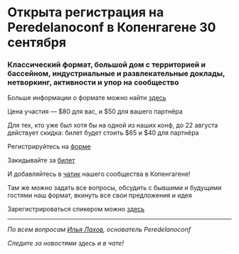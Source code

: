 # Открыта регистрация на **Peredelanoconf** в Копенгагене 30 сентября

### Классический формат, большой дом с территорией и бассейном, индустриальные и развлекательные доклады, нетворкинг, активности и упор на сообщество

Больше информации о формате можно найти [здесь](/./confs/standard.md)

Цена участия — $80 для вас, и $50 для вашего партнёра

Для тех, кто уже был хотя бы на одной из наших конф, до 22 августа действует скидка: билет будет стоить $65 и $40 для партнёра

Регистрируйтесь на [форме](https://docs.google.com/forms/d/1gEfHf2qOld4i-Rf5OnKG99eOwCu_3XvP2EG5NMVLIyI)

Закидывайте за [билет](/./guides/how-to-pay.md)

И добавляйтесь в [чатик](https://t.me/peredelano_copenhagen) нашего сообщества в Копенгагене! 

Там же можно задать все вопросы, обсудить с бывшими и будущими гостями наш формат, вкинуть все свои предложения и идея

Зарегистрироваться спикером можно [здесь](/./guides/tech-speech.md)

---

_По всем вопросам [Илья Лахов](https://t.me/ilakhov), основатель Peredelanoconf_

_Следите за новостями здесь и в чате!_
